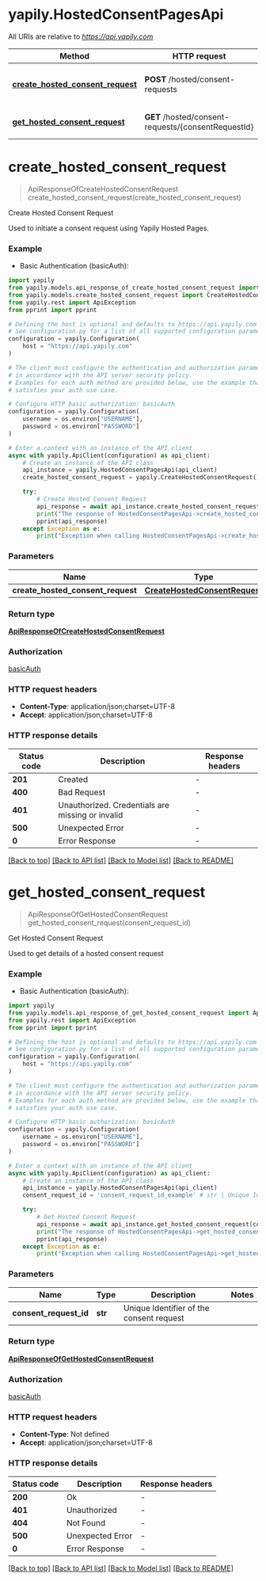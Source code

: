 # yapily.HostedConsentPagesApi

All URIs are relative to *https://api.yapily.com*

Method | HTTP request | Description
------------- | ------------- | -------------
[**create_hosted_consent_request**](HostedConsentPagesApi.md#create_hosted_consent_request) | **POST** /hosted/consent-requests | Create Hosted Consent Request
[**get_hosted_consent_request**](HostedConsentPagesApi.md#get_hosted_consent_request) | **GET** /hosted/consent-requests/{consentRequestId} | Get Hosted Consent Request


# **create_hosted_consent_request**
> ApiResponseOfCreateHostedConsentRequest create_hosted_consent_request(create_hosted_consent_request)

Create Hosted Consent Request

Used to initiate a consent request using Yapily Hosted Pages.

### Example

* Basic Authentication (basicAuth):

```python
import yapily
from yapily.models.api_response_of_create_hosted_consent_request import ApiResponseOfCreateHostedConsentRequest
from yapily.models.create_hosted_consent_request import CreateHostedConsentRequest
from yapily.rest import ApiException
from pprint import pprint

# Defining the host is optional and defaults to https://api.yapily.com
# See configuration.py for a list of all supported configuration parameters.
configuration = yapily.Configuration(
    host = "https://api.yapily.com"
)

# The client must configure the authentication and authorization parameters
# in accordance with the API server security policy.
# Examples for each auth method are provided below, use the example that
# satisfies your auth use case.

# Configure HTTP basic authorization: basicAuth
configuration = yapily.Configuration(
    username = os.environ["USERNAME"],
    password = os.environ["PASSWORD"]
)

# Enter a context with an instance of the API client
async with yapily.ApiClient(configuration) as api_client:
    # Create an instance of the API class
    api_instance = yapily.HostedConsentPagesApi(api_client)
    create_hosted_consent_request = yapily.CreateHostedConsentRequest() # CreateHostedConsentRequest | 

    try:
        # Create Hosted Consent Request
        api_response = await api_instance.create_hosted_consent_request(create_hosted_consent_request)
        print("The response of HostedConsentPagesApi->create_hosted_consent_request:\n")
        pprint(api_response)
    except Exception as e:
        print("Exception when calling HostedConsentPagesApi->create_hosted_consent_request: %s\n" % e)
```



### Parameters


Name | Type | Description  | Notes
------------- | ------------- | ------------- | -------------
 **create_hosted_consent_request** | [**CreateHostedConsentRequest**](CreateHostedConsentRequest.md)|  | 

### Return type

[**ApiResponseOfCreateHostedConsentRequest**](ApiResponseOfCreateHostedConsentRequest.md)

### Authorization

[basicAuth](../README.md#basicAuth)

### HTTP request headers

 - **Content-Type**: application/json;charset=UTF-8
 - **Accept**: application/json;charset=UTF-8

### HTTP response details

| Status code | Description | Response headers |
|-------------|-------------|------------------|
**201** | Created |  -  |
**400** | Bad Request |  -  |
**401** | Unauthorized. Credentials are missing or invalid |  -  |
**500** | Unexpected Error |  -  |
**0** | Error Response |  -  |

[[Back to top]](#) [[Back to API list]](../README.md#documentation-for-api-endpoints) [[Back to Model list]](../README.md#documentation-for-models) [[Back to README]](../README.md)

# **get_hosted_consent_request**
> ApiResponseOfGetHostedConsentRequest get_hosted_consent_request(consent_request_id)

Get Hosted Consent Request

Used to get details of a hosted consent request

### Example

* Basic Authentication (basicAuth):

```python
import yapily
from yapily.models.api_response_of_get_hosted_consent_request import ApiResponseOfGetHostedConsentRequest
from yapily.rest import ApiException
from pprint import pprint

# Defining the host is optional and defaults to https://api.yapily.com
# See configuration.py for a list of all supported configuration parameters.
configuration = yapily.Configuration(
    host = "https://api.yapily.com"
)

# The client must configure the authentication and authorization parameters
# in accordance with the API server security policy.
# Examples for each auth method are provided below, use the example that
# satisfies your auth use case.

# Configure HTTP basic authorization: basicAuth
configuration = yapily.Configuration(
    username = os.environ["USERNAME"],
    password = os.environ["PASSWORD"]
)

# Enter a context with an instance of the API client
async with yapily.ApiClient(configuration) as api_client:
    # Create an instance of the API class
    api_instance = yapily.HostedConsentPagesApi(api_client)
    consent_request_id = 'consent_request_id_example' # str | Unique Identifier of the consent request

    try:
        # Get Hosted Consent Request
        api_response = await api_instance.get_hosted_consent_request(consent_request_id)
        print("The response of HostedConsentPagesApi->get_hosted_consent_request:\n")
        pprint(api_response)
    except Exception as e:
        print("Exception when calling HostedConsentPagesApi->get_hosted_consent_request: %s\n" % e)
```



### Parameters


Name | Type | Description  | Notes
------------- | ------------- | ------------- | -------------
 **consent_request_id** | **str**| Unique Identifier of the consent request | 

### Return type

[**ApiResponseOfGetHostedConsentRequest**](ApiResponseOfGetHostedConsentRequest.md)

### Authorization

[basicAuth](../README.md#basicAuth)

### HTTP request headers

 - **Content-Type**: Not defined
 - **Accept**: application/json;charset=UTF-8

### HTTP response details

| Status code | Description | Response headers |
|-------------|-------------|------------------|
**200** | Ok |  -  |
**401** | Unauthorized |  -  |
**404** | Not Found |  -  |
**500** | Unexpected Error |  -  |
**0** | Error Response |  -  |

[[Back to top]](#) [[Back to API list]](../README.md#documentation-for-api-endpoints) [[Back to Model list]](../README.md#documentation-for-models) [[Back to README]](../README.md)

